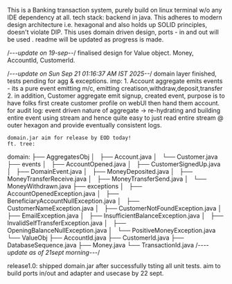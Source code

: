This is a Banking transaction system, purely build on linux terminal w/o any IDE dependency at all. 
tech stack: backend in java.
This adheres to modern design architecture i.e. hexagonal and also holds up SOLID principles, doesn't violate DIP.
This uses domain driven design, ports - in and out will be used . 
readme will be updated as progress is made.

/*---update on 19-sep--*/
finalised design for Value object. Money, AccountId, CustomerId.

/*---update on Sun Sep 21 01:16:37 AM IST 2025--*/
domain layer finished, tests pending for agg & exceptions. 
imp: 1. Account aggregate emits events - its a pure event emitting m/c, emitting creatison,withdraw,deposit,transfer
      2. in addition, Customer aggregate emit signup, created event, purpose is to have folks first create customer profile on webUI then hand them account.
      for audit log: event driven nature of aggregate -> re-hydrating and building entire event using stream and hence quite easy to just read entire stream @ outer hexagon and provide eventually consistent logs. 

    domain.jar aim for release by EOD today!
    ft. tree:
domain:
├── AggregatesObj
│   ├── Account.java
│   └── Customer.java
├── events
│   ├── AccountOpened.java
│   ├── CustomerSignedUp.java
│   ├── DomainEvent.java
│   ├── MoneyDeposited.java
│   ├── MoneyTransferReceive.java
│   ├── MoneyTransferSend.java
│   └── MoneyWithdrawn.java
├── exceptions
│   ├── AccountOpenedException.java
│   ├── BeneficiaryAccountNullException.java
│   ├── CustomerNameException.java
│   ├── CustomerNotFoundException.java
│   ├── EmailException.java
│   ├── InsufficientBalanceException.java
│   ├── InvalidSelfTransferException.java
│   ├── OpeningBalanceNullException.java
│   └── PositiveMoneyException.java
└── ValueObj
    ├── AccountId.java
    ├── CustomerId.java
    ├── DatabaseSequence.java
    ├── Money.java
    └── TransactionId.java
/*----update as of 21sept morning---*/

release1.0: shipped domain.jar after successfully tsting all unit tests. aim to build ports in/out and adapter and usecase by 22 sept.

